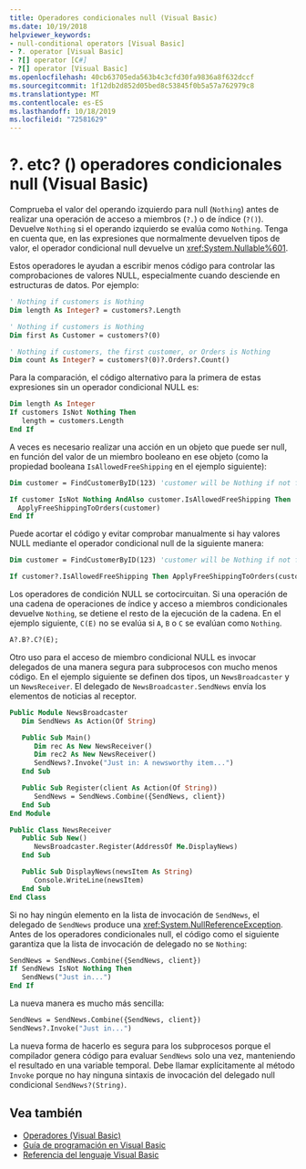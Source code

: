```yaml
---
title: Operadores condicionales null (Visual Basic)
ms.date: 10/19/2018
helpviewer_keywords:
- null-conditional operators [Visual Basic]
- ?. operator [Visual Basic]
- ?[] operator [C#]
- ?[] operator [Visual Basic]
ms.openlocfilehash: 40cb63705eda563b4c3cfd30fa9836a8f632dccf
ms.sourcegitcommit: 1f12db2d852d05bed8c53845f0b5a57a762979c8
ms.translationtype: MT
ms.contentlocale: es-ES
ms.lasthandoff: 10/18/2019
ms.locfileid: "72581629"
---
```

# <a name="-and--null-conditional-operators-visual-basic"></a>?. etc? () operadores condicionales null (Visual Basic)

Comprueba el valor del operando izquierdo para null (`Nothing`) antes de realizar una operación de acceso a miembros (`?.`) o de índice (`?()`). Devuelve `Nothing` si el operando izquierdo se evalúa como `Nothing`. Tenga en cuenta que, en las expresiones que normalmente devuelven tipos de valor, el operador condicional null devuelve un <xref:System.Nullable%601>.

Estos operadores le ayudan a escribir menos código para controlar las comprobaciones de valores NULL, especialmente cuando desciende en estructuras de datos. Por ejemplo:

```vb
' Nothing if customers is Nothing
Dim length As Integer? = customers?.Length

' Nothing if customers is Nothing
Dim first As Customer = customers?(0)

' Nothing if customers, the first customer, or Orders is Nothing
Dim count As Integer? = customers?(0)?.Orders?.Count()
```

Para la comparación, el código alternativo para la primera de estas expresiones sin un operador condicional NULL es:

```vb
Dim length As Integer
If customers IsNot Nothing Then
   length = customers.Length
End If
```

A veces es necesario realizar una acción en un objeto que puede ser null, en función del valor de un miembro booleano en ese objeto (como la propiedad booleana `IsAllowedFreeShipping` en el ejemplo siguiente):

```vb
Dim customer = FindCustomerByID(123) 'customer will be Nothing if not found.

If customer IsNot Nothing AndAlso customer.IsAllowedFreeShipping Then
  ApplyFreeShippingToOrders(customer)
End If
```

Puede acortar el código y evitar comprobar manualmente si hay valores NULL mediante el operador condicional null de la siguiente manera:

```vb
Dim customer = FindCustomerByID(123) 'customer will be Nothing if not found.

If customer?.IsAllowedFreeShipping Then ApplyFreeShippingToOrders(customer)
```

Los operadores de condición NULL se cortocircuitan.  Si una operación de una cadena de operaciones de índice y acceso a miembros condicionales devuelve `Nothing`, se detiene el resto de la ejecución de la cadena.  En el ejemplo siguiente, `C(E)` no se evalúa si `A`, `B` o `C` se evalúan como `Nothing`.

```vb
A?.B?.C?(E);
```

Otro uso para el acceso de miembro condicional NULL es invocar delegados de una manera segura para subprocesos con mucho menos código.  En el ejemplo siguiente se definen dos tipos, un `NewsBroadcaster` y un `NewsReceiver`. El delegado de `NewsBroadcaster.SendNews` envía los elementos de noticias al receptor.

```vb
Public Module NewsBroadcaster
   Dim SendNews As Action(Of String)

   Public Sub Main()
      Dim rec As New NewsReceiver()
      Dim rec2 As New NewsReceiver()
      SendNews?.Invoke("Just in: A newsworthy item...")
   End Sub

   Public Sub Register(client As Action(Of String))
      SendNews = SendNews.Combine({SendNews, client})
   End Sub
End Module

Public Class NewsReceiver
   Public Sub New()
      NewsBroadcaster.Register(AddressOf Me.DisplayNews)
   End Sub

   Public Sub DisplayNews(newsItem As String)
      Console.WriteLine(newsItem)
   End Sub
End Class
```

Si no hay ningún elemento en la lista de invocación de `SendNews`, el delegado de `SendNews` produce una <xref:System.NullReferenceException>. Antes de los operadores condicionales null, el código como el siguiente garantiza que la lista de invocación de delegado no se `Nothing`:

```vb
SendNews = SendNews.Combine({SendNews, client})
If SendNews IsNot Nothing Then
   SendNews("Just in...")
End If
```

La nueva manera es mucho más sencilla:

```vb
SendNews = SendNews.Combine({SendNews, client})
SendNews?.Invoke("Just in...")
```

La nueva forma de hacerlo es segura para los subprocesos porque el compilador genera código para evaluar `SendNews` solo una vez, manteniendo el resultado en una variable temporal. Debe llamar explícitamente al método `Invoke` porque no hay ninguna sintaxis de invocación del delegado null condicional `SendNews?(String)`.

## <a name="see-also"></a>Vea también

- [Operadores (Visual Basic)](index.md)
- [Guía de programación en Visual Basic](../../../visual-basic/programming-guide/index.md)
- [Referencia del lenguaje Visual Basic](../../../visual-basic/language-reference/index.md)
